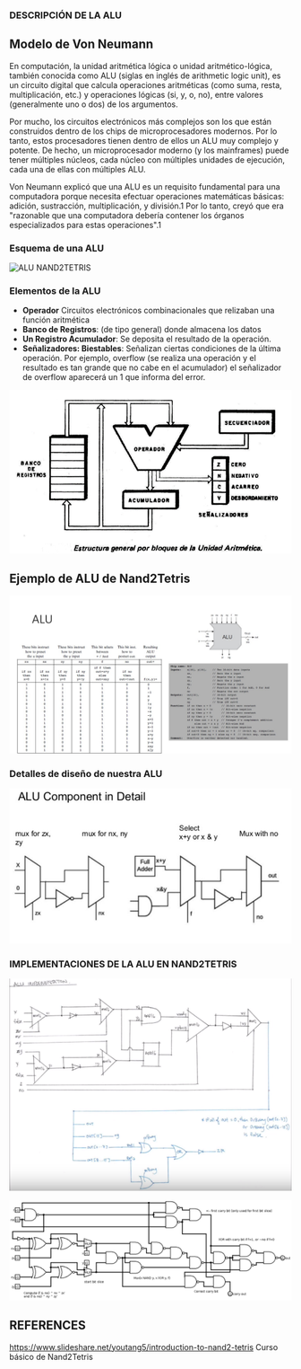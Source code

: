 ### DESCRIPCIÓN DE LA ALU
## Modelo de Von Neumann

En computación, la unidad aritmética lógica o unidad aritmético-lógica, también conocida como ALU (siglas en inglés de arithmetic logic unit), es un circuito digital que calcula operaciones aritméticas (como suma, resta, multiplicación, etc.) y operaciones lógicas (si, y, o, no), entre valores (generalmente uno o dos) de los argumentos.

Por mucho, los circuitos electrónicos más complejos son los que están construidos dentro de los chips de microprocesadores modernos. Por lo tanto, estos procesadores tienen dentro de ellos un ALU muy complejo y potente. De hecho, un microprocesador moderno (y los mainframes) puede tener múltiples núcleos, cada núcleo con múltiples unidades de ejecución, cada una de ellas con múltiples ALU.

Von Neumann explicó que una ALU es un requisito fundamental para una computadora porque necesita efectuar operaciones matemáticas básicas: adición, sustracción, multiplicación, y división.1​ Por lo tanto, creyó que era "razonable que una computadora debería contener los órganos especializados para estas operaciones".1​

### Esquema de una ALU

![ALU NAND2TETRIS](http://serbal.pntic.mec.es/irec0010/imagenes/alu.gif "alu")

### Elementos de la ALU
* **Operador** Circuitos electrónicos combinacionales que relizaban una función aritmética
* **Banco de Registros**: (de tipo general) donde almacena los datos
* **Un Registro Acumulador**: Se deposita el resultado de la operación.
* **Señalizadores: Biestables**: Señalizan ciertas condiciones de la última operación. Por ejemplo, overflow (se realiza una operación y el resultado es tan grande que no cabe en el acumulador) el señalizador de overflow aparecerá un 1 que informa del error.

![ALU ELMENTOS](./images/picture3.png?raw=true "ELEMENTOS DE LA ALU")

## Ejemplo de ALU de Nand2Tetris

![ALU NAND2TETRIS](./images/alu.jpg?raw=true "ALU NAN2TETRIS")

### Detalles de diseño de nuestra ALU

![ALU tech NAND2TETRIS](./images/ALU_SPECIFICATION.jpg?raw=true "ALU_SPECIFICATION NAN2TETRIS") 

### IMPLEMENTACIONES DE LA ALU EN NAND2TETRIS
![ALU IMP1](./images/picture1.png?raw=true "implementación modelo 1")

![ALU IMP2](./images/picture2.png?raw=true "implementación modelo 2")


REFERENCES
---
https://www.slideshare.net/youtang5/introduction-to-nand2-tetris Curso básico de Nand2Tetris
